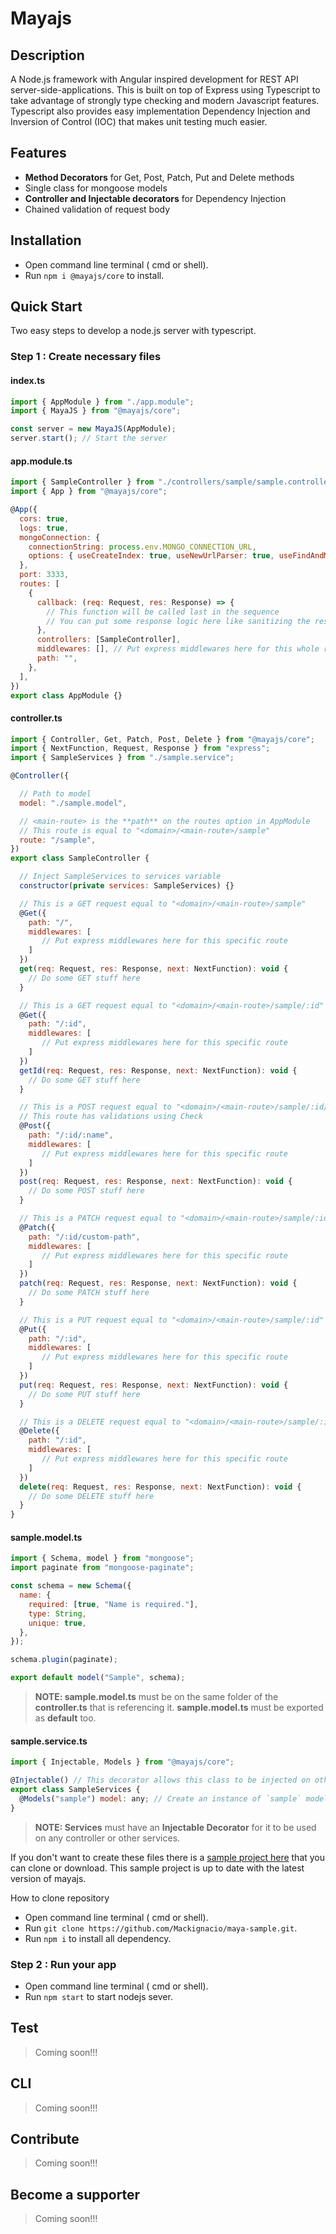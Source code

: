 # Mayajs

## Description

A Node.js framework with Angular inspired development for REST API server-side-applications. This is built on top of Express using Typescript to take advantage of strongly type checking and modern Javascript features. Typescript also provides easy implementation Dependency Injection and Inversion of Control (IOC) that makes unit testing much easier.

## Features

- **Method Decorators** for Get, Post, Patch, Put and Delete methods
- Single class for mongoose models
- **Controller and Injectable decorators** for Dependency Injection
- Chained validation of request body

## Installation

- Open command line terminal ( cmd or shell).
- Run `npm i @mayajs/core` to install.

## Quick Start

Two easy steps to develop a node.js server with typescript.

### Step 1 : Create necessary files

#### index.ts

```javascript
import { AppModule } from "./app.module";
import { MayaJS } from "@mayajs/core";

const server = new MayaJS(AppModule);
server.start(); // Start the server
```

#### app.module.ts

```javascript
import { SampleController } from "./controllers/sample/sample.controllers";
import { App } from "@mayajs/core";

@App({
  cors: true,
  logs: true,
  mongoConnection: {
    connectionString: process.env.MONGO_CONNECTION_URL,
    options: { useCreateIndex: true, useNewUrlParser: true, useFindAndModify: false },
  },
  port: 3333,
  routes: [
    {
      callback: (req: Request, res: Response) => {
        // This function will be called last in the sequence
        // You can put some response logic here like sanitizing the response and etc.
      },
      controllers: [SampleController],
      middlewares: [], // Put express middlewares here for this whole route
      path: "",
    },
  ],
})
export class AppModule {}
```

#### controller.ts

```javascript
import { Controller, Get, Patch, Post, Delete } from "@mayajs/core";
import { NextFunction, Request, Response } from "express";
import { SampleServices } from "./sample.service";

@Controller({

  // Path to model
  model: "./sample.model",

  // <main-route> is the **path** on the routes option in AppModule
  // This route is equal to "<domain>/<main-route>/sample"
  route: "/sample",
})
export class SampleController {

  // Inject SampleServices to services variable
  constructor(private services: SampleServices) {}

  // This is a GET request equal to "<domain>/<main-route>/sample"
  @Get({
    path: "/",
    middlewares: [
       // Put express middlewares here for this specific route
    ]
  })
  get(req: Request, res: Response, next: NextFunction): void {
    // Do some GET stuff here
  }

  // This is a GET request equal to "<domain>/<main-route>/sample/:id"
  @Get({
    path: "/:id",
    middlewares: [
       // Put express middlewares here for this specific route
    ]
  })
  getId(req: Request, res: Response, next: NextFunction): void {
    // Do some GET stuff here
  }

  // This is a POST request equal to "<domain>/<main-route>/sample/:id/:name"
  // This route has validations using Check
  @Post({
    path: "/:id/:name",
    middlewares: [
       // Put express middlewares here for this specific route
    ]
  })
  post(req: Request, res: Response, next: NextFunction): void {
    // Do some POST stuff here
  }

  // This is a PATCH request equal to "<domain>/<main-route>/sample/:id/custom-path"
  @Patch({
    path: "/:id/custom-path",
    middlewares: [
       // Put express middlewares here for this specific route
    ]
  })
  patch(req: Request, res: Response, next: NextFunction): void {
    // Do some PATCH stuff here
  }

  // This is a PUT request equal to "<domain>/<main-route>/sample/:id"
  @Put({
    path: "/:id",
    middlewares: [
       // Put express middlewares here for this specific route
    ]
  })
  put(req: Request, res: Response, next: NextFunction): void {
    // Do some PUT stuff here
  }

  // This is a DELETE request equal to "<domain>/<main-route>/sample/:id"
  @Delete({
    path: "/:id",
    middlewares: [
       // Put express middlewares here for this specific route
    ]
  })
  delete(req: Request, res: Response, next: NextFunction): void {
    // Do some DELETE stuff here
  }
}
```

#### sample.model.ts

```javascript
import { Schema, model } from "mongoose";
import paginate from "mongoose-paginate";

const schema = new Schema({
  name: {
    required: [true, "Name is required."],
    type: String,
    unique: true,
  },
});

schema.plugin(paginate);

export default model("Sample", schema);
```

> **NOTE: sample.model.ts** must be on the same folder of the **controller.ts** that is referencing it.
> **sample.model.ts** must be exported as **default** too.

#### sample.service.ts

```javascript
import { Injectable, Models } from "@mayajs/core";

@Injectable() // This decorator allows this class to be injected on other modules
export class SampleServices {
  @Models("sample") model: any; // Create an instance of `sample` model
}
```

> **NOTE: Services** must have an **Injectable Decorator** for it to be used on any controller or other services.

If you don't want to create these files there is a [sample project here](https://github.com/Mackignacio/maya-sample.git) that you can clone or download. This sample project is up to date with the latest version of mayajs.

How to clone repository

- Open command line terminal ( cmd or shell).
- Run `git clone https://github.com/Mackignacio/maya-sample.git`.
- Run `npm i` to install all dependency.

### Step 2 : Run your app

- Open command line terminal ( cmd or shell).
- Run `npm start` to start nodejs sever.

## Test

> Coming soon!!!

## CLI

> Coming soon!!!

## Contribute

> Coming soon!!!

## Become a supporter

> Coming soon!!!
